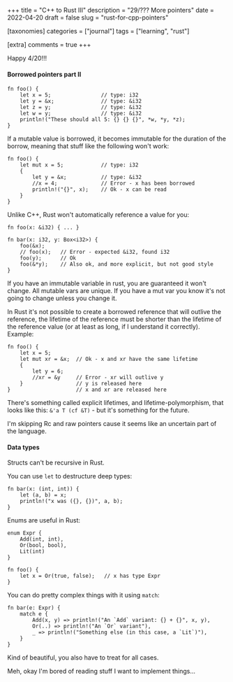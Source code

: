 +++
title = "C++ to Rust III"
description = "29/??? More pointers"
date = 2022-04-20
draft = false
slug = "rust-for-cpp-pointers"

[taxonomies]
categories = ["journal"]
tags = ["learning", "rust"]

[extra]
comments = true
+++

Happy 4/20!!!

#### Borrowed pointers part II

```
fn foo() {
    let x = 5;                // type: i32
    let y = &x;               // type: &i32
    let z = y;                // type: &i32
    let w = y;                // type: &i32
    println!("These should all 5: {} {} {}", *w, *y, *z);
}
```

If a mutable value is borrowed, it becomes immutable for the duration of the borrow, meaning that stuff like the following won't work:

```
fn foo() {
    let mut x = 5;            // type: i32
    {
        let y = &x;           // type: &i32
        //x = 4;              // Error - x has been borrowed
        println!("{}", x);    // Ok - x can be read
    }
}
```

Unlike C++, Rust won't automatically reference a value for you:

```
fn foo(x: &i32) { ... }

fn bar(x: i32, y: Box<i32>) {
    foo(&x);
    // foo(x);   // Error - expected &i32, found i32
    foo(y);      // Ok
    foo(&*y);    // Also ok, and more explicit, but not good style
}
```

If you have an immutable variable in rust, you are guaranteed it won't change. All mutable vars are unique. If you have a mut var you know it's not going to change unless you change it.

In Rust it's not possible to create a borrowed reference that will outlive the reference, the lifetime of the reference must be shorter than the lifetime of the reference value (or at least as long, if I understand it correctly). Example:

```
fn foo() {
    let x = 5;
    let mut xr = &x;  // Ok - x and xr have the same lifetime
    {
        let y = 6;
        //xr = &y     // Error - xr will outlive y
    }                 // y is released here
}                     // x and xr are released here

```

There's something called explicit lifetimes, and lifetime-polymorphism, that looks like this: `&'a T (cf &T)` - but it's something for the future.

I'm skipping Rc and raw pointers cause it seems like an uncertain part of the language.

#### Data types

Structs can't be recursive in Rust.

You can use `let` to destructure deep types:

```
fn bar(x: (int, int)) {
    let (a, b) = x;
    println!("x was ({}, {})", a, b);
}
```

Enums are useful in Rust:

```
enum Expr {
    Add(int, int),
    Or(bool, bool),
    Lit(int)
}

fn foo() {
    let x = Or(true, false);   // x has type Expr
}
```

You can do pretty complex things with it using `match`:

```
fn bar(e: Expr) {
    match e {
        Add(x, y) => println!("An `Add` variant: {} + {}", x, y),
        Or(..) => println!("An `Or` variant"),
        _ => println!("Something else (in this case, a `Lit`)"),
    }
}
```

Kind of beautiful, you also have to treat for all cases.

Meh, okay I'm bored of reading stuff I want to implement things...

